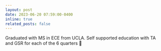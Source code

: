 ```yaml
---
layout: post
date: 2023-06-20 07:59:00-0400
inline: true
related_posts: false
--- 
```


Graduated with MS in ECE from UCLA. Self supported education with TA and GSR for each of the 6 quarters :tada: